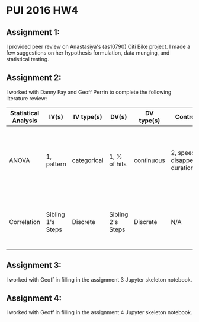 # PUI 2016 HW4

 


## Assignment 1: 

I provided peer review on Anastasiya's (as10790) Citi Bike project. I made a few suggestions on her hypothesis formulation, data munging, and statistical testing.


## Assignment 2: 

I worked with Danny Fay and Geoff Perrin to complete the following literature review:


|Statistical Analysis|IV(s)|IV type(s)|DV(s)|DV type(s)|Control Var|Control Var type|Question to be answered| _H0_ | alpha | link to paper | 
|---|---|---|---|---|---|---|---|---|---|---|
ANOVA	| 1, pattern | categorical |1, % of hits | continuous | 2, speed, and disappearance duration| categorical | 	Does the % of hits change due to changes in pattern, controlling for speed and disappearance duration?  | % of hits test groups = % of hits control group | 0.05 | [Are Stripes Beneficial? Dazzle Camouflage Influences Perceived Speed and Hit Rates](http://journals.plos.org/plosone/article?id=10.1371/journal.pone.0061173#pone-0061173-g002) |
|Correlation|Sibling 1's Steps|Discrete|Sibling 2's Steps|Discrete|N/A|N/A|Do familial correlations exist for pedometer-assessed physical activity?|N/A|N/A|http://journals.plos.org/plosone/article?id=10.1371/journal.pone.0029195|


## Assignment 3: 

I worked with Geoff in filling in the assignment 3 Jupyter skeleton notebook.

## Assignment 4:

I worked with Geoff in filling in the assignment 4 Jupyter skeleton notebook.